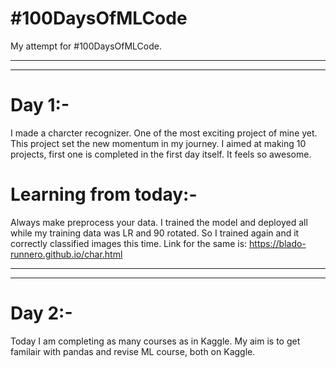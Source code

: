 # #100DaysOfMLCode
My attempt for #100DaysOfMLCode.

-----------------------------------
-----------------------------------


# Day 1:-

I made a charcter recognizer. One of the most exciting project of mine yet. 
This project set the new momentum in my journey. I aimed at making 10 projects, first one is completed in the first day itself. It feels so awesome.
# Learning from today:-
Always make preprocess your data. 
I trained the model and deployed all while my training data was LR and 90 rotated. So I trained again and it correctly classified images this time. 
Link for the same is: https://blado-runnero.github.io/char.html

-----------------------------------
-----------------------------------

# Day 2:-

Today I am completing as many courses as in Kaggle. 
My aim is to get familair with pandas and revise ML course, both on Kaggle.
